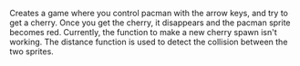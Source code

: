 
Creates a game where you control pacman with the arrow keys, and try to get a cherry. Once you get the cherry, it disappears and the pacman sprite becomes red. Currently, the function to make a new cherry spawn isn't working. The distance function is used to detect the collision between the two sprites.
